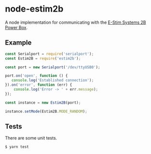 # node-estim2b

A node implementation for communicating with the 
[E-Stim Systems 2B Power Box](https://store.e-stim.co.uk/index.php?main_page=product_info&cPath=23_24&products_id=17). 

## Example

```js
const Serialport = require('serialport');
const Estim2B = require('estim2b');

const port = new Serialport('/dev/ttyUSB0');

port.on('open', function () {
   console.log('Established connection');
}).on('error', function (err) {
    console.log('Error -> ' + err.message);
});

const instance = new Estim2B(port);

instance.setMode(Estim2B.MODE_RANDOM);
```

## Tests
There are some unit tests.

```bash
$ yarn test
```
